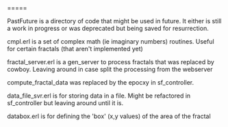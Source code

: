 
=====

PastFuture is a directory of code that might be used in future.
It either is still a work in progress or was deprecated but being saved for resurrection.

cmpl.erl is a set of complex math (ie imaginary numbers) routines. 
Useful for certain fractals (that aren't implemented yet)

fractal_server.erl is a gen_server to process fractals that was replaced by cowboy. 
Leaving around in case split the processing from the webserver

compute_fractal_data was replaced by the epocxy in sf_controller.

data_file_svr.erl is for storing data in a file. Might be refactored in sf_controller but leaving around until it is.

databox.erl is for defining the 'box' (x,y values) of the area of the fractal

